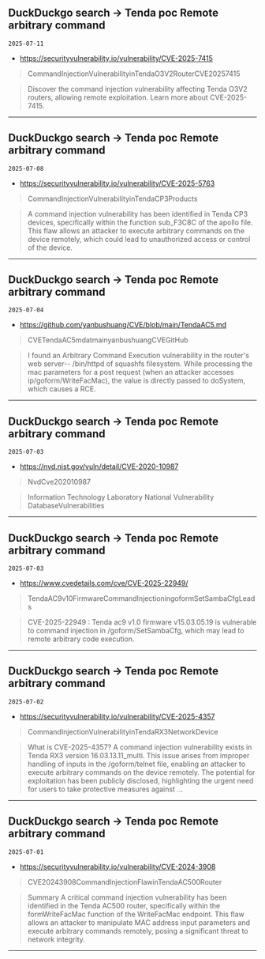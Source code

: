 ## DuckDuckgo search -> Tenda poc Remote arbitrary command
`2025-07-11`

* https://securityvulnerability.io/vulnerability/CVE-2025-7415

<blockquote>
 CommandInjectionVulnerabilityinTendaO3V2RouterCVE20257415
</blockquote>
<blockquote>
Discover the command injection vulnerability affecting Tenda O3V2 routers, allowing remote exploitation. Learn more about CVE-2025-7415.
</blockquote>

---

## DuckDuckgo search -> Tenda poc Remote arbitrary command
`2025-07-08`

* https://securityvulnerability.io/vulnerability/CVE-2025-5763

<blockquote>
 CommandInjectionVulnerabilityinTendaCP3Products
</blockquote>
<blockquote>
A command injection vulnerability has been identified in Tenda CP3 devices, specifically within the function sub_F3C8C of the apollo file. This flaw allows an attacker to execute arbitrary commands on the device remotely, which could lead to unauthorized access or control of the device.
</blockquote>

---

## DuckDuckgo search -> Tenda poc Remote arbitrary command
`2025-07-04`

* https://github.com/yanbushuang/CVE/blob/main/TendaAC5.md

<blockquote>
 CVETendaAC5mdatmainyanbushuangCVEGitHub
</blockquote>
<blockquote>
I found an Arbitrary Command Execution vulnerability in the router's web server-- /bin/httpd of squashfs filesystem. While processing the mac parameters for a post request (when an attacker accesses ip/goform/WriteFacMac), the value is directly passed to doSystem, which causes a RCE.
</blockquote>

---

## DuckDuckgo search -> Tenda poc Remote arbitrary command
`2025-07-03`

* https://nvd.nist.gov/vuln/detail/CVE-2020-10987

<blockquote>
 NvdCve202010987
</blockquote>
<blockquote>
Information Technology Laboratory National Vulnerability DatabaseVulnerabilities
</blockquote>

---

## DuckDuckgo search -> Tenda poc Remote arbitrary command
`2025-07-03`

* https://www.cvedetails.com/cve/CVE-2025-22949/

<blockquote>
 TendaAC9v10FirmwareCommandInjectioningoformSetSambaCfgLeads
</blockquote>
<blockquote>
CVE-2025-22949 : Tenda ac9 v1.0 firmware v15.03.05.19 is vulnerable to command injection in /goform/SetSambaCfg, which may lead to remote arbitrary code execution.
</blockquote>

---

## DuckDuckgo search -> Tenda poc Remote arbitrary command
`2025-07-02`

* https://securityvulnerability.io/vulnerability/CVE-2025-4357

<blockquote>
 CommandInjectionVulnerabilityinTendaRX3NetworkDevice
</blockquote>
<blockquote>
What is CVE-2025-4357? A command injection vulnerability exists in Tenda RX3 version 16.03.13.11_multi. This issue arises from improper handling of inputs in the /goform/telnet file, enabling an attacker to execute arbitrary commands on the device remotely. The potential for exploitation has been publicly disclosed, highlighting the urgent need for users to take protective measures against ...
</blockquote>

---

## DuckDuckgo search -> Tenda poc Remote arbitrary command
`2025-07-01`

* https://securityvulnerability.io/vulnerability/CVE-2024-3908

<blockquote>
 CVE20243908CommandInjectionFlawinTendaAC500Router
</blockquote>
<blockquote>
Summary A critical command injection vulnerability has been identified in the Tenda AC500 router, specifically within the formWriteFacMac function of the WriteFacMac endpoint. This flaw allows an attacker to manipulate MAC address input parameters and execute arbitrary commands remotely, posing a significant threat to network integrity.
</blockquote>

---

